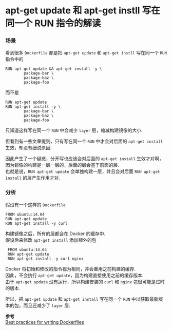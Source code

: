 apt-get update 和 apt-get instll 写在同一个 RUN 指令的解读
===========================================================

### 场景
看到很多 `Dockerfile` 都是把 `apt-get update` 和 `apt-get instll` 写在同一个 `RUN` 指令中的
```
RUN apt-get update && apt-get install -y \
        package-bar \
        package-baz \
        package-foo
```

而不是
```
RUN apt-get update
RUN apt-get install -y \
        package-bar \
        package-baz \
        package-foo
```

只知道这样写在同一个 `RUN` 中会减少 `layer` 层，缩减构建镜像的大小.  

但看到有一些文章提到，只有写在同一个 `RUN` 中才会对后面的 `apt-get install` 生效，却没有细说原因.  

因此产生了一个疑惑，分开写也应该会对后面的 `apt-get install` 生效才对啊，因为镜像的构建是一层一层的，后面的层会基于前面的层.  
也就是说，`RUN apt-get update` 会单独构建一层，并且会对后面 `RUN apt-get install` 的层产生作用才对.

### 分析
假设有一个这样的 `Dockerfile`
```
FROM ubuntu:14.04
RUN apt-get update
RUN apt-get install -y curl
```

构建镜像之后，所有的层都会在 Docker 的缓存中.  
假设后来修改 `apt-get install` 添加额外的包
```
 FROM ubuntu:14.04
 RUN apt-get update
 RUN apt-get install -y curl nginx
```

Docker 将初始和修改的指令视为相同，并会重用之前构建的缓存.  
因此，不会执行 `apt-get update`，因为构建直接使用之前的缓存版本.  
由于 `apt-get update` 没有运行，所以构建安装的 `curl` 和 `nginx` 包很可能是过时的版本.

所以，把 `apt-get update` 和 `apt-get install` 写在同一个 `RUN` 中以获取最新版本的包，而且还减少了 `layer` 层.

**参考**  
[Best practices for writing Dockerfiles](https://docs.docker.com/develop/develop-images/dockerfile_best-practices/#run)

